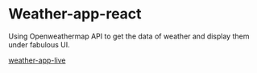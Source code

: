 # Weather-app-react
Using Openweathermap API to get the data of weather and display them under fabulous UI.

[weather-app-live](https://sagarhasan273.github.io/Weather-app-react/)
